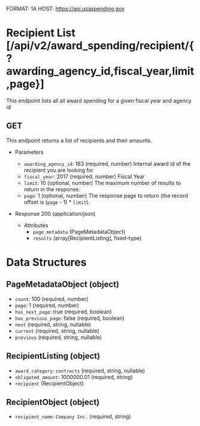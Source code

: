 FORMAT: 1A
HOST: https://api.usaspending.gov

# Recipient List [/api/v2/award_spending/recipient/{?awarding_agency_id,fiscal_year,limit,page}]

This endpoint lists all all award spending for a given fiscal year and agency id

## GET

This endpoint returns a list of recipients and their amounts.

+ Parameters
    + `awarding_agency_id`: 183 (required, number)
        Internal award id of the recipient you are looking for
    + `fiscal_year`: 2017 (required, number)
        Fiscal Year
    + `limit`: 10 (optional, number)
        The maximum number of results to return in the response.
    + `page`: 1 (optional, number)
        The response page to return (the record offset is (`page` - 1) * `limit`).

+ Response 200 (application/json)
    + Attributes
        + `page_metadata` (PageMetadataObject)
        + `results` (array[RecipientListing], fixed-type)

# Data Structures

## PageMetadataObject (object)
+ `count`: 100 (required, number)
+ `page`: 1 (required, number)
+ `has_next_page`: true (required, boolean)
+ `has_previous_page`: false (required, boolean)
+ `next` (required, string, nullable)
+ `current` (required, string, nullable)
+ `previous` (required, string, nullable)

## RecipientListing (object)
+ `award_category`: `contracts` (required, string, nullable)
+ `obligated_amount`: 1000000.01 (required, string)
+ `recipient` (RecipientObject)

        
## RecipientObject (object)
+ `recipient_name`: `Company Inc.` (required, string)